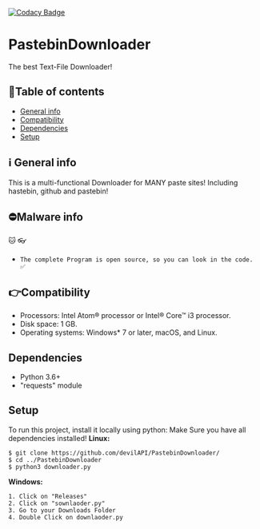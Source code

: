 [![Codacy Badge](https://app.codacy.com/project/badge/Grade/3835f97ae48544bd8ccabd3b5503130b)](https://www.codacy.com/manual/devilAPI/PastebinDownloader?utm_source=github.com&amp;utm_medium=referral&amp;utm_content=devilAPI/PastebinDownloader&amp;utm_campaign=Badge_Grade)
# PastebinDownloader
The best Text-File Downloader!
## 📑Table of contents
  *  [General info](#ℹ%EF%B8%8F-general-info)
  *  [Compatibility](#compatibility) 
  *  [Dependencies](#dependencies)
  *  [Setup](#setup)
## ℹ️ General info
This is a multi-functional Downloader for MANY paste sites! Including hastebin, github and pastebin!
## ⛔Malware info
🐱 👓
  *     The complete Program is open source, so you can look in the code. ✅
## 👉Compatibility
  *  Processors: Intel Atom® processor or Intel® Core™ i3 processor.
  *  Disk space: 1 GB.
  *  Operating systems: Windows* 7 or later, macOS, and Linux.
## Dependencies
  *  Python 3.6+
  *  "requests" module
## Setup
To run this project, install it locally using python:
Make Sure you have all dependencies installed!
**Linux:** 
```shell
$ git clone https://github.com/devilAPI/PastebinDownloader/
$ cd ../PastebinDownloader
$ python3 downloader.py
```
**Windows:**
```shell
1. Click on "Releases"
2. Click on "sownlaoder.py"
3. Go to your Downloads Folder
4. Double Click on downlaoder.py
```
